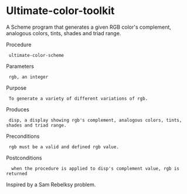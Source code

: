 Ultimate-color-toolkit
======================

A Scheme program that generates a given RGB color's complement, analogous colors, tints, shades and triad range.
          
Procedure

     ultimate-color-scheme 
     
Parameters   

     rgb, an integer  
     
Purpose

     To generate a variety of different variations of rgb.
     
Produces

     disp, a display showing rgb's complement, analogous colors, tints, shades and triad range.
     
Preconditions

     rgb must be a valid and defined rgb value.
     
Postconditions

      when the procedure is applied to disp's complement value, rgb is returned     


Inspired by a Sam Rebelksy problem.
